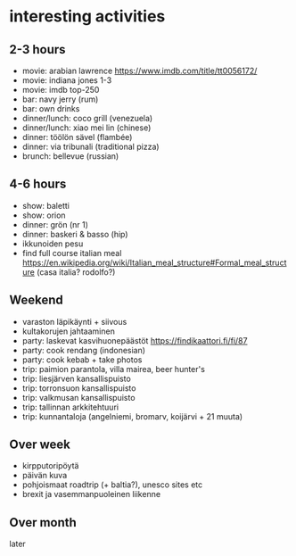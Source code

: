 # interesting activities

## 2-3 hours

* movie: arabian lawrence <https://www.imdb.com/title/tt0056172/>
* movie: indiana jones 1-3
* movie: imdb top-250
* bar: navy jerry (rum)
* bar: own drinks
* dinner/lunch: coco grill (venezuela)
* dinner/lunch: xiao mei lin (chinese)
* dinner: töölön sävel (flambée)
* dinner: via tribunali (traditional pizza)
* brunch: bellevue (russian)

## 4-6 hours

* show: baletti
* show: orion
* dinner: grön (nr 1)
* dinner: baskeri & basso (hip)
* ikkunoiden pesu
* find full course italian meal <https://en.wikipedia.org/wiki/Italian_meal_structure#Formal_meal_structure> (casa italia? rodolfo?)

## Weekend

* varaston läpikäynti + siivous
* kultakorujen jahtaaminen
* party: laskevat kasvihuonepäästöt <https://findikaattori.fi/fi/87>
* party: cook rendang (indonesian)
* party: cook kebab + take photos
* trip: paimion parantola, villa mairea, beer hunter's
* trip: liesjärven kansallispuisto
* trip: torronsuon kansallispuisto
* trip: valkmusan kansallispuisto
* trip: tallinnan arkkitehtuuri
* trip: kunnantaloja (angelniemi, bromarv, koijärvi + 21 muuta)

## Over week

* kirpputoripöytä
* päivän kuva
* pohjoismaat roadtrip (+ baltia?), unesco sites etc
* brexit ja vasemmanpuoleinen liikenne

## Over month

later
